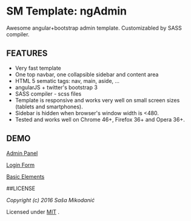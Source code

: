 # SM Template: ngAdmin
Awesome angular+bootstrap admin template. Customizabled by SASS compiler.



## FEATURES
- Very fast template
- One top navbar, one collapsible sidebar and content area
- HTML 5 sematic tags: nav, main, aside, ...
- angularJS + twitter's bootstrap 3
- SASS compiler - scss files
- Template is responsive and works very well on small screen sizes (tablets and smartphones).
- Sidebar is hidden when browser's window width is <480.
- Tested and works well on Chrome 46+, Firefox 36+ and Opera 36+.



## DEMO
[Admin Panel](https://smikodanic.github.io/smtemplate-ngadmin/)

[Login Form](https://smikodanic.github.io/smtemplate-ngadmin/login.html)

[Basic Elements](https://smikodanic.github.io/smtemplate-ngadmin/elements.html)



##LICENSE

*Copyright (c) 2016 Saša Mikodanić*

Licensed under [MIT](https://raw.githubusercontent.com/smikodanic/generator-smtemplate/master/LICENSE) .
